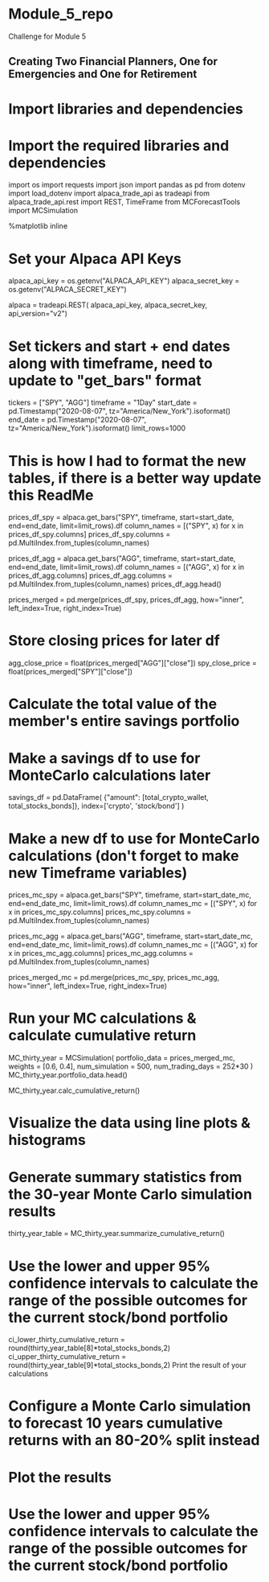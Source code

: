 # Module_5_repo
Challenge for Module 5
## Creating Two Financial Planners, One for Emergencies and One for Retirement
# Import libraries and dependencies
# Import the required libraries and dependencies
import os
import requests
import json
import pandas as pd
from dotenv import load_dotenv
import alpaca_trade_api as tradeapi
from alpaca_trade_api.rest import REST, TimeFrame
from MCForecastTools import MCSimulation

%matplotlib inline

# Set your Alpaca API Keys
alpaca_api_key = os.getenv("ALPACA_API_KEY")
alpaca_secret_key = os.getenv("ALPACA_SECRET_KEY")

alpaca = tradeapi.REST(
    alpaca_api_key,
    alpaca_secret_key,
    api_version="v2")
    
# Set tickers and start + end dates along with timeframe, need to update to "get_bars" format
tickers = ["SPY", "AGG"]
timeframe = "1Day"
start_date = pd.Timestamp("2020-08-07", tz="America/New_York").isoformat()
end_date = pd.Timestamp("2020-08-07", tz="America/New_York").isoformat()
limit_rows=1000
# This is how I had to format the new tables, if there is a better way update this ReadMe
prices_df_spy = alpaca.get_bars("SPY", timeframe, start=start_date, end=end_date, limit=limit_rows).df
column_names = [("SPY", x) for x in prices_df_spy.columns]
prices_df_spy.columns = pd.MultiIndex.from_tuples(column_names)

prices_df_agg = alpaca.get_bars("AGG", timeframe, start=start_date, end=end_date, limit=limit_rows).df
column_names = [("AGG", x) for x in prices_df_agg.columns]
prices_df_agg.columns = pd.MultiIndex.from_tuples(column_names)
prices_df_agg.head()

prices_merged = pd.merge(prices_df_spy,
                         prices_df_agg,
                         how="inner",
                         left_index=True,
                         right_index=True)
                         
# Store closing prices for later df
agg_close_price = float(prices_merged["AGG"]["close"])
spy_close_price = float(prices_merged["SPY"]["close"])

# Calculate the total value of the member's entire savings portfolio

# Make a savings df to use for MonteCarlo calculations later
savings_df = pd.DataFrame(
    {"amount": [total_crypto_wallet, total_stocks_bonds]},
     index=['crypto', 'stock/bond']
    )
    
# Make a new df to use for MonteCarlo calculations (don't forget to make new Timeframe variables)
prices_mc_spy = alpaca.get_bars("SPY", timeframe, start=start_date_mc, end=end_date_mc, limit=limit_rows).df
column_names_mc = [("SPY", x) for x in prices_mc_spy.columns]
prices_mc_spy.columns = pd.MultiIndex.from_tuples(column_names)

prices_mc_agg = alpaca.get_bars("AGG", timeframe, start=start_date_mc, end=end_date_mc, limit=limit_rows).df
column_names_mc = [("AGG", x) for x in prices_mc_agg.columns]
prices_mc_agg.columns = pd.MultiIndex.from_tuples(column_names)

prices_merged_mc = pd.merge(prices_mc_spy,
                         prices_mc_agg,
                         how="inner",
                         left_index=True,
                         right_index=True)
                         
# Run your MC calculations & calculate cumulative return
MC_thirty_year = MCSimulation(
    portfolio_data = prices_merged_mc,
    weights = [0.6, 0.4],
    num_simulation = 500,
    num_trading_days = 252*30
)
MC_thirty_year.portfolio_data.head()

MC_thirty_year.calc_cumulative_return()

# Visualize the data using line plots & histograms

# Generate summary statistics from the 30-year Monte Carlo simulation results
thirty_year_table = MC_thirty_year.summarize_cumulative_return()

# Use the lower and upper 95% confidence intervals to calculate the range of the possible outcomes for the current stock/bond portfolio
ci_lower_thirty_cumulative_return = round(thirty_year_table[8]*total_stocks_bonds,2)
ci_upper_thirty_cumulative_return = round(thirty_year_table[9]*total_stocks_bonds,2)
Print the result of your calculations

# Configure a Monte Carlo simulation to forecast 10 years cumulative returns with an 80-20% split instead

# Plot the results

# Use the lower and upper 95% confidence intervals to calculate the range of the possible outcomes for the current stock/bond portfolio